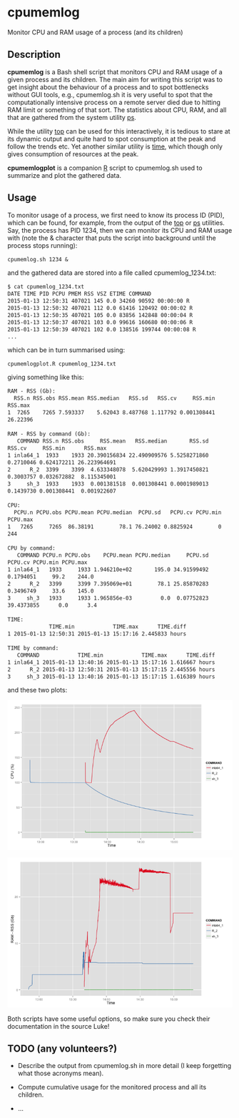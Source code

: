 # cpumemlog
Monitor CPU and RAM usage of a process (and its children)

## Description

**cpumemlog** is a Bash shell script that monitors CPU and RAM usage of a given
process and its children. The main aim for writing this script was to get insight
about the behaviour of a process and to spot bottlenecks without GUI tools, e.g.,
cpumemlog.sh it is very useful to spot that the computationally intensive process
on a remote server died due to hitting RAM limit or something of that sort. The
statistics about CPU, RAM, and all that are gathered from the system utility
[ps](http://man7.org/linux/man-pages/man1/ps.1.html).

While the utility [top](http://www.unixtop.org) can be used for this interactively,
it is tedious to stare at its dynamic output and quite hard to spot consumption at
the peak and follow the trends etc. Yet another similar utility is [time](http://man7.org/linux/man-pages/man1/time.1.html), which though only gives
consumption of resources at the peak.

**cpumemlogplot** is a companion [R](http://www.r-project.org) script to cpumemlog.sh
used to summarize and plot the gathered data.

## Usage

To monitor usage of a process, we first need to know its process ID (PID), which
can be found, for example, from the output of the [top](http://www.unixtop.org) or [ps](http://man7.org/linux/man-pages/man1/ps.1.html) utilities. Say, the process
has PID 1234, then we can monitor its CPU and RAM usage with (note the & character
that puts the script into background until the process stops running):

```shell
cpumemlog.sh 1234 &
```

and the gathered data are stored into a file called cpumemlog_1234.txt:

```shell
$ cat cpumemlog_1234.txt
DATE TIME PID PCPU PMEM RSS VSZ ETIME COMMAND
2015-01-13 12:50:31 407021 145 0.0 34260 90592 00:00:00 R
2015-01-13 12:50:32 407021 112 0.0 61416 120492 00:00:02 R
2015-01-13 12:50:35 407021 105 0.0 83856 142848 00:00:04 R
2015-01-13 12:50:37 407021 103 0.0 99616 160680 00:00:06 R
2015-01-13 12:50:39 407021 102 0.0 138516 199744 00:00:08 R
...
```

which can be in turn summarised using:

```shell
cpumemlogplot.R cpumemlog_1234.txt
```

giving something like this:

```shell
RAM - RSS (Gb):
  RSS.n RSS.obs RSS.mean RSS.median   RSS.sd   RSS.cv     RSS.min  RSS.max
1  7265    7265 7.593337    5.62043 8.487768 1.117792 0.001308441 26.22396

RAM - RSS by command (Gb):
   COMMAND RSS.n RSS.obs     RSS.mean   RSS.median       RSS.sd    RSS.cv     RSS.min      RSS.max
1 inla64_1  1933    1933 20.390156834 22.490909576 5.5258271860 0.2710046 0.624172211 26.223964691
2      R_2  3399    3399  4.633348078  5.620429993 1.3917450821 0.3003757 0.032672882  8.115345001
3     sh_3  1933    1933  0.001381518  0.001308441 0.0001989013 0.1439730 0.001308441  0.001922607

CPU:
  PCPU.n PCPU.obs PCPU.mean PCPU.median  PCPU.sd   PCPU.cv PCPU.min PCPU.max
1   7265     7265  86.38191        78.1 76.24002 0.8825924        0      244

CPU by command:
   COMMAND PCPU.n PCPU.obs    PCPU.mean PCPU.median     PCPU.sd    PCPU.cv PCPU.min PCPU.max
1 inla64_1   1933     1933 1.946210e+02       195.0 34.91599492  0.1794051     99.2    244.0
2      R_2   3399     3399 7.395069e+01        78.1 25.85870283  0.3496749     33.6    145.0
3     sh_3   1933     1933 1.965856e-03         0.0  0.07752823 39.4373855      0.0      3.4

TIME:
             TIME.min            TIME.max      TIME.diff
1 2015-01-13 12:50:31 2015-01-13 15:17:16 2.445833 hours

TIME by command:
   COMMAND            TIME.min            TIME.max      TIME.diff
1 inla64_1 2015-01-13 13:40:16 2015-01-13 15:17:16 1.616667 hours
2      R_2 2015-01-13 12:50:31 2015-01-13 15:17:15 2.445556 hours
3     sh_3 2015-01-13 13:40:16 2015-01-13 15:17:15 1.616389 hours
```

and these two plots:

[![CPU plot](https://github.com/gregorgorjanc/cpumemlog/raw/master/fig/cpumemlog_1234.txt_cpu_plot.png)](#CPUplot)

[![RAM plot](https://github.com/gregorgorjanc/cpumemlog/raw/master/fig/cpumemlog_1234.txt_mem_plot.png)](#RAMplot)

Both scripts have some useful options, so make sure you check their
documentation in the source Luke!

## TODO (any volunteers?)

* Describe the output from cpumemlog.sh in more detail (I keep forgetting
  what those acronyms mean).

* Compute cumulative usage for the monitored process and all its children.

* ...
